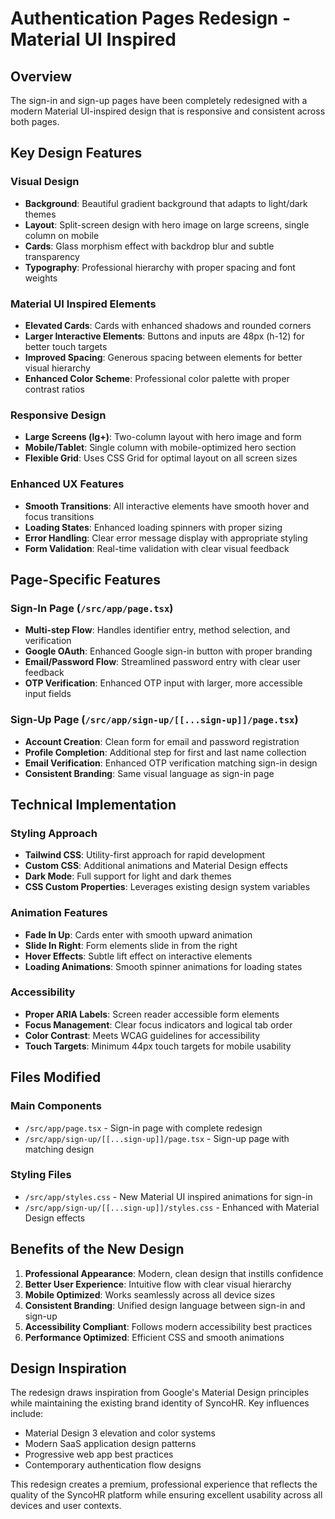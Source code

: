# Authentication Pages Redesign - Material UI Inspired

## Overview

The sign-in and sign-up pages have been completely redesigned with a modern Material UI-inspired design that is responsive and consistent across both pages.

## Key Design Features

### Visual Design

- **Background**: Beautiful gradient background that adapts to light/dark themes
- **Layout**: Split-screen design with hero image on large screens, single column on mobile
- **Cards**: Glass morphism effect with backdrop blur and subtle transparency
- **Typography**: Professional hierarchy with proper spacing and font weights

### Material UI Inspired Elements

- **Elevated Cards**: Cards with enhanced shadows and rounded corners
- **Larger Interactive Elements**: Buttons and inputs are 48px (h-12) for better touch targets
- **Improved Spacing**: Generous spacing between elements for better visual hierarchy
- **Enhanced Color Scheme**: Professional color palette with proper contrast ratios

### Responsive Design

- **Large Screens (lg+)**: Two-column layout with hero image and form
- **Mobile/Tablet**: Single column with mobile-optimized hero section
- **Flexible Grid**: Uses CSS Grid for optimal layout on all screen sizes

### Enhanced UX Features

- **Smooth Transitions**: All interactive elements have smooth hover and focus transitions
- **Loading States**: Enhanced loading spinners with proper sizing
- **Error Handling**: Clear error message display with appropriate styling
- **Form Validation**: Real-time validation with clear visual feedback

## Page-Specific Features

### Sign-In Page (`/src/app/page.tsx`)

- **Multi-step Flow**: Handles identifier entry, method selection, and verification
- **Google OAuth**: Enhanced Google sign-in button with proper branding
- **Email/Password Flow**: Streamlined password entry with clear user feedback
- **OTP Verification**: Enhanced OTP input with larger, more accessible input fields

### Sign-Up Page (`/src/app/sign-up/[[...sign-up]]/page.tsx`)

- **Account Creation**: Clean form for email and password registration
- **Profile Completion**: Additional step for first and last name collection
- **Email Verification**: Enhanced OTP verification matching sign-in design
- **Consistent Branding**: Same visual language as sign-in page

## Technical Implementation

### Styling Approach

- **Tailwind CSS**: Utility-first approach for rapid development
- **Custom CSS**: Additional animations and Material Design effects
- **Dark Mode**: Full support for light and dark themes
- **CSS Custom Properties**: Leverages existing design system variables

### Animation Features

- **Fade In Up**: Cards enter with smooth upward animation
- **Slide In Right**: Form elements slide in from the right
- **Hover Effects**: Subtle lift effect on interactive elements
- **Loading Animations**: Smooth spinner animations for loading states

### Accessibility

- **Proper ARIA Labels**: Screen reader accessible form elements
- **Focus Management**: Clear focus indicators and logical tab order
- **Color Contrast**: Meets WCAG guidelines for accessibility
- **Touch Targets**: Minimum 44px touch targets for mobile usability

## Files Modified

### Main Components

- `/src/app/page.tsx` - Sign-in page with complete redesign
- `/src/app/sign-up/[[...sign-up]]/page.tsx` - Sign-up page with matching design

### Styling Files

- `/src/app/styles.css` - New Material UI inspired animations for sign-in
- `/src/app/sign-up/[[...sign-up]]/styles.css` - Enhanced with Material Design effects

## Benefits of the New Design

1. **Professional Appearance**: Modern, clean design that instills confidence
2. **Better User Experience**: Intuitive flow with clear visual hierarchy
3. **Mobile Optimized**: Works seamlessly across all device sizes
4. **Consistent Branding**: Unified design language between sign-in and sign-up
5. **Accessibility Compliant**: Follows modern accessibility best practices
6. **Performance Optimized**: Efficient CSS and smooth animations

## Design Inspiration

The redesign draws inspiration from Google's Material Design principles while maintaining the existing brand identity of SyncoHR. Key influences include:

- Material Design 3 elevation and color systems
- Modern SaaS application design patterns
- Progressive web app best practices
- Contemporary authentication flow designs

This redesign creates a premium, professional experience that reflects the quality of the SyncoHR platform while ensuring excellent usability across all devices and user contexts.
